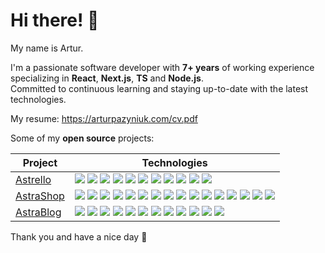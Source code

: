 # Hi there! 👋

My name is Artur. 

I'm a passionate software developer with **7+ years** of working experience specializing in **React**, **Next.js**, **TS** and **Node.js**.    
Committed to continuous learning and staying up-to-date with the latest technologies.

My resume: https://arturpazyniuk.com/cv.pdf

Some of my **open source** projects:
  
<!-- START OF PROFILE STACK, DO NOT REMOVE -->
| **Project** | **Technologies** |
| - | - |
| [Astrello](https://github.com/Art1us/Astrello) | [![](https://svgshare.com/i/130x.svg)]() [![](https://svgshare.com/i/1308.svg)]() [![](https://svgshare.com/i/141d.svg)]() [![](https://svgshare.com/i/142s.svg)]() [![](https://svgshare.com/i/12zr.svg)]() [![](https://svgshare.com/i/12z2.svg)]() [![](https://svgshare.com/i/1309.svg)]() [![](https://svgshare.com/i/131A.svg)]() [![](https://svgshare.com/i/142D.svg)]() [![](https://svgshare.com/i/143S.svg)]() [![](https://svgshare.com/i/130W.svg)]() |
| [AstraShop](https://github.com/Art1us/AstraShop) |[![](https://svgshare.com/i/1317.svg)]() [![](https://svgshare.com/i/1308.svg)]() [![](https://svgshare.com/i/1318.svg)]() [![](https://svgshare.com/i/141L.svg)]() [![](https://svgshare.com/i/141B.svg)]() [![](https://svgshare.com/i/142A.svg)]() [![](https://svgshare.com/i/141P.svg)]() [![](https://svgshare.com/i/143S.svg)]() [![](https://svgshare.com/i/130n.svg)]() [![](https://svgshare.com/i/130W.svg)]() [![](https://svgshare.com/i/131Q.svg)]() [![](https://svgshare.com/i/131A.svg)]() [![](https://svgshare.com/i/141A.svg)]() [![](https://svgshare.com/i/142D.svg)]() [![](https://svgshare.com/i/142R.svg)]() [![](https://svgshare.com/i/130m.svg)]()|
| [AstraBlog](https://github.com/Art1us/Astra-Blog) |[![](https://svgshare.com/i/1317.svg)]() [![](https://svgshare.com/i/1308.svg)]() [![](https://svgshare.com/i/1318.svg)]() [![](https://svgshare.com/i/141L.svg)]() [![](https://svgshare.com/i/143S.svg)]() [![](https://svgshare.com/i/130n.svg)]() [![](https://svgshare.com/i/130W.svg)]() [![](https://svgshare.com/i/131Q.svg)]() [![](https://svgshare.com/i/131A.svg)]() [![](https://svgshare.com/i/141A.svg)]() [![](https://svgshare.com/i/142R.svg)]() [![](https://svgshare.com/i/130m.svg)]()|
<!-- END OF PROFILE STACK, DO NOT REMOVE -->

Thank you and have a nice day 🙂
